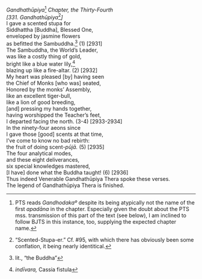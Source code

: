 *Gandhathūpiya*[^1] *Chapter, the Thirty-Fourth*  
*\[331. Gandhathūpiya*[^2]*\]*  
I gave a scented stupa for  
Siddhattha \[Buddha\], Blessed One,  
enveloped by jasmine flowers  
as befitted the Sambuddha.[^3] (1) \[2931\]  
The Sambuddha, the World’s Leader,  
was like a costly thing of gold,  
bright like a blue water lily,[^4]  
blazing up like a fire-altar. (2) \[2932\]  
My heart was pleased \[by\] having seen  
the Chief of Monks \[who was\] seated,  
Honored by the monks’ Assembly,  
like an excellent tiger-bull,  
like a lion of good breeding,  
\[and\] pressing my hands together,  
having worshipped the Teacher’s feet,  
I departed facing the north. (3-4) \[2933-2934\]  
In the ninety-four aeons since  
I gave those \[good\] scents at that time,  
I’ve come to know no bad rebirth:  
the fruit of doing scent-*pūjā.* (5) \[2935\]  
The four analytical modes,  
and these eight deliverances,  
six special knowledges mastered,  
\[I have\] done what the Buddha taught! (6) \[2936\]  
Thus indeed Venerable Gandhathūpiya Thera spoke these verses.  
The legend of Gandhathūpiya Thera is finished.  
[^1]: PTS reads *Gandhodakaº* despite its being atypically not the name
    of the first *apadāna* in the chapter. Especially given the doubt
    about the PTS mss. transmission of this part of the text (see
    below), I am inclined to follow BJTS in this instance, too,
    supplying the expected chapter name.  
[^2]: “Scented-Stupa-er.” Cf. \#95, with which there has obviously been
    some conflation, it being nearly identitical.  
[^3]: lit., “the Buddha”  
[^4]: *indīvara,* Cassia fistula
